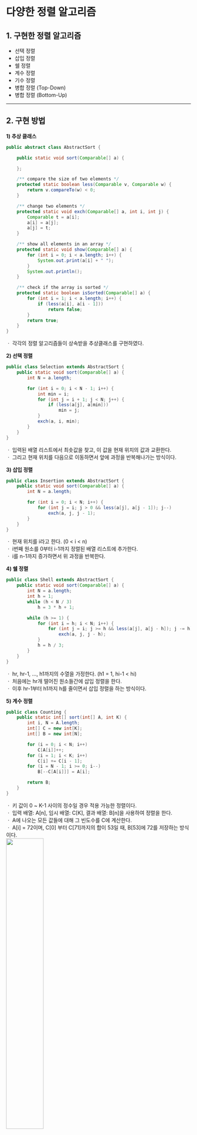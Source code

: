 # 다양한 정렬 알고리즘
## 1. 구현한 정렬 알고리즘
* 선택 정렬
* 삽입 정렬
* 쉘 정렬
* 계수 정렬
* 기수 정렬
* 병합 정렬 (Top-Down)
* 병합 정렬 (Bottom-Up)

-----
## 2. 구현 방법
**1) 추상 클래스**
```java
public abstract class AbstractSort {

	public static void sort(Comparable[] a) {

	};

	/** compare the size of two elements */
	protected static boolean less(Comparable v, Comparable w) {
		return v.compareTo(w) < 0;
	}

	/** change two elements */
	protected static void exch(Comparable[] a, int i, int j) {
		Comparable t = a[i];
		a[i] = a[j];
		a[j] = t;
	}

	/** show all elements in an array */
	protected static void show(Comparable[] a) {
		for (int i = 0; i < a.length; i++) {
			System.out.print(a[i] + " ");
		}
		System.out.println();
	}

	/** check if the array is sorted */
	protected static boolean isSorted(Comparable[] a) {
		for (int i = 1; i < a.length; i++) {
			if (less(a[i], a[i - 1]))
				return false;
		}
		return true;
	}
}
```
ㆍ 각각의 정렬 알고리즘들이 상속받을 추상클래스를 구현하였다.   

**2) 선택 정렬**
```java
public class Selection extends AbstractSort {
	public static void sort(Comparable[] a) {
		int N = a.length;

		for (int i = 0; i < N - 1; i++) {
			int min = i;
			for (int j = i + 1; j < N; j++) {
				if (less(a[j], a[min]))
					min = j;
			}
			exch(a, i, min);
		}
	}
}
```
ㆍ 입력된 배열 리스트에서 최솟값을 찾고, 이 값을 현재 위치의 값과 교환한다.  
ㆍ 그리고 현재 위치를 다음으로 이동하면서 앞에 과정을 반복해나가는 방식이다.

**3) 삽입 정렬**
```java
public class Insertion extends AbstractSort {
	public static void sort(Comparable[] a) {
		int N = a.length;

		for (int i = 0; i < N; i++) {
			for (int j = i; j > 0 && less(a[j], a[j - 1]); j--)
				exch(a, j, j - 1);
		}
	}
}
```
ㆍ 현재 위치를 i라고 한다. (0 < i < n)   
ㆍ i번째 원소를 0부터 i-1까지 정렬된 배열 리스트에 추가한다.  
ㆍ i를 n-1까지 증가하면서 위 과정을 반복한다.  

**4) 쉘 정렬**
```java
public class Shell extends AbstractSort {
	public static void sort(Comparable[] a) {
		int N = a.length;
		int h = 1;
		while (h < N / 3)
			h = 3 * h + 1;

		while (h >= 1) {
			for (int i = h; i < N; i++) {
				for (int j = i; j >= h && less(a[j], a[j - h]); j -= h)
					exch(a, j, j - h);
			}
			h = h / 3;
		}
	}
}
```
ㆍ hr, hr-1, ..., h1까지의 수열을 가정한다. (h1 = 1, hi-1 < hi)  
ㆍ 처음에는 hr개 떨어진 원소들간에 삽입 정렬을 한다.  
ㆍ 이후 hr-1부터 h1까지 h를 줄이면서 삽입 정렬을 하는 방식이다.  

**5) 계수 정렬**
```java
public class Counting {
	public static int[] sort(int[] A, int K) {
		int i, N = A.length;
		int[] C = new int[K];
		int[] B = new int[N];

		for (i = 0; i < N; i++)
			C[A[i]]++;
		for (i = 1; i < K; i++)
			C[i] += C[i - 1];
		for (i = N - 1; i >= 0; i--)
			B[--C[A[i]]] = A[i];

		return B;
	}
}
```
ㆍ 키 값이 0 ~ K-1 사이의 정수일 경우 적용 가능한 정렬이다.  
ㆍ 입력 배열: A[n], 임시 배열: C[K], 결과 배열: B[n]을 사용하여 정렬을 한다.  
ㆍ A에 나오는 모든 값들에 대해 그 빈도수를 C에 계산한다.   
ㆍ A[i] = 72이며, C[0] 부터 C[71]까지의 합이 53일 때, B[53]에 72를 저장하는 방식이다.   
<img src="https://user-images.githubusercontent.com/61148914/87389119-1d69ae00-c5e1-11ea-9fed-ef019a0a2473.JPG" width="45%">   
ㆍ 계수 정렬이 동작하는 과정은 위 사진과 같다.   
   
**6) 기수 정렬**
```java
public class Radix {
	public static void sort(int[] A) {
		int i, m = A[0];
		int exp = 1;
		int N = A.length;

		int[] B = new int[N];

		for (i = 1; i < N; i++)
			if (A[i] > m)
				m = A[i];

		while (m / exp > 0) {
			int[] C = new int[10];

			for (i = 0; i < N; i++)
				C[(A[i] / exp) % 10]++;
			for (i = 1; i < 10; i++)
				C[i] += C[i - 1];
			for (i = N - 1; i >= 0; i--)
				B[--C[(A[i] / exp) % 10]] = A[i];

			for (i = 0; i < N; i++)
				A[i] = B[i];

			exp *= 10;
		}
	}
}
```
ㆍ 낮은 자리수부터 비교하여 정렬하는 형태의 알고리즘이다.   
ㆍ 낮은 자리수의 정렬이 끝나면 높은 자리수 순서대로 위 과정을 반복한다.   

**7) 병합 정렬 (Top-Down)**
```java
public class MergeTD extends AbstractSort {
	private static void merge(Comparable[] a, Comparable[] aux, int low, int middle, int high) {

		/** copy the contents of the a[] to the aux[] */
		for (int k = low; k <= high; k++)
			aux[k] = a[k];

		int i = low;
		int j = middle + 1;

		/** compare the aux[] and save the merged result back to the a[] */
		for (int k = low; k <= high; k++) {
			if (i > middle)
				a[k] = aux[j++];
			else if (j > high)
				a[k] = aux[i++];
			else if (less(aux[j], aux[i]))
				a[k] = aux[j++];
			else
				a[k] = aux[i++];
		}
	}

	public static void sort(Comparable[] a) {
		Comparable[] aux = new Comparable[a.length];
		sort(a, aux, 0, a.length - 1);
	}

	private static void sort(Comparable[] a, Comparable[] aux, int low, int high) {
		if (high <= low)
			return;

		int middle = low + (high - low) / 2;

		sort(a, aux, low, middle);
		sort(a, aux, middle + 1, high);
		merge(a, aux, low, middle, high);
	}
}
```
ㆍ 배열을 두 부분으로 분할한다.   
ㆍ 각 부분을 재귀적으로 정렬한다.   
ㆍ 두 부분을 병합하는 순으로 정렬이 이루어진다.   
<img src="https://user-images.githubusercontent.com/61148914/87500871-9d068400-c698-11ea-8aa7-608e099ec86f.JPG" width="50%">   
ㆍ Top-Down 병합 정렬의 동작 과정은 위 사진과 같다.   

**8) 병합 정렬 (Bottom-Up)**
```java
public class MergeBU extends AbstractSort {
	private static void merge(Comparable[] in, Comparable[] out, int low, int middle, int high) {
		int i = low;
		int j = middle + 1;

		/** merge in[] and store in out[] */
		for (int k = low; k <= high; k++) {
			if (i > middle)
				out[k] = in[j++];
			else if (j > high)
				out[k] = in[i++];
			else if (less(in[j], in[i]))
				out[k] = in[j++];
			else
				out[k] = in[i++];
		}
	}

	public static void sort(Comparable[] a) {
		Comparable[] src = a;
		Comparable[] dst = new Comparable[a.length];
		Comparable[] tmp;

		int N = a.length;

		/** array size of the parts to be merged */
		for (int n = 1; n < N; n *= 2) {

			/** array position of the part to be merged */
			for (int i = 0; i < N; i += 2 * n)
				merge(src, dst, i, i + n - 1, Math.min(i + 2 * n - 1, N - 1));

			tmp = src;
			src = dst;
			dst = tmp;
		}
		if (src != a)
			System.arraycopy(src, 0, a, 0, N);
	}
}
```
ㆍ 배열에서 크기 1인 부분 즉, 배열내 원소 단위부터 병합을 한다.   
ㆍ 부분의 크기를 2, 4, 8, ... 로 증가하면서 위 과정을 반복한다.    
<img src="https://user-images.githubusercontent.com/61148914/87501113-40f02f80-c699-11ea-819b-598f1e1e9a7d.JPG" width="50%">   
ㆍ Bottom-UP 병합 정렬의 동작 과정은 위 사진과 같다.

-----
## 3. 참고 문헌 및 자료
* R.Sedgewick and K. Wayne, Algorithms (4th Ed.), Addison-Wesley.
* E. Horowitz, S. Sahni, S. Anderson-Freed, Fundamentals of Data Structures in C, Silicon Press, 2nd Edition.
